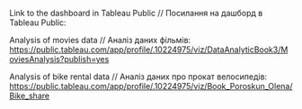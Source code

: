Link to the dashboard in Tableau Public //
Посилання на дашборд в Tableau Public:  

Analysis of movies data // Аналіз даних фільмів:  
https://public.tableau.com/app/profile/.10224975/viz/DataAnalyticBook3/MoviesAnalysis?publish=yes 


Analysis of bike rental data // Аналіз даних про прокат велосипедів:  
https://public.tableau.com/app/profile/.10224975/viz/Book_Poroskun_Olena/Bike_share 
